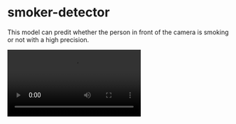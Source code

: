 # smoker-detector

This model can predit whether the person in front of the camera is smoking or not with a high precision.

<video src="https://github.com/ravineshk/smoker-detector/blob/main/Recording%202024-04-08%20000256.mp4" controls="controls" style="max-width: 730px;">

Dataset Link: https://data.mendeley.com/datasets/7b52hhzs3r/1
